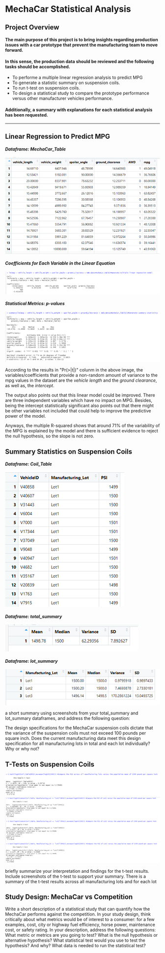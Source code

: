 # MechaCar Statistical Analysis
## Project Overview
#### The main purpose of this project is to bring insights regarding production issues with a car prototype that prevent the manufacturing team to move forward. 
#### In this sense, the production data should be reviewed and the following tasks should be accomplished.
+ To performe a multiple linear regression analysis to predict MPG 
+ To generate a statistic summary on suspension coils.
+ To run t-test on suspension coils.
+ To design a statistical study to compare the prototype performance versus other manufacturer vehicles performance. 

#### Additionally, a summary with explanations for each statistical analysis has been requested. 
---

## Linear Regression to Predict MPG

#### ***Dataframe:  MechaCar_Table***

![D11](https://github.com/Connectime4ever/MechaCar_Statistical_Analysis/blob/main/D11.png)

#### ***Coefficients for Each Variable in the Linear Equation***

![D12](https://github.com/Connectime4ever/MechaCar_Statistical_Analysis/blob/main/D12.png)

#### ***Statistical Metrics: p-values***

![D13](https://github.com/Connectime4ever/MechaCar_Statistical_Analysis/blob/main/D13.png)

According to the results in "Pr(>|t|)" colunm in the above image, the variables/coefficients that provide a non-random amount of variance to the mpg values in the dataset are the *vehicle length* and the *ground clearance*, as well as, the *intercept*. 

The output also points out that this linear model could be improved. There are three independent variables which have no impact on MPG. Besides, being the intercept statistically significant also points out that there might  be other variables not included that could help to improve the predictive power of the model. 

Anyways, the multiple R-squared shows that around 71% of the variability of the MPG is explained by the model and there is sufficient evidence to reject the null hypothesis, so the slope is not zero. 


## Summary Statistics on Suspension Coils

#### ***Dataframe:  Coil_Table***

![D21](https://github.com/Connectime4ever/MechaCar_Statistical_Analysis/blob/main/D21.png)

#### ***Dataframe: total_summary***
![D22](https://github.com/Connectime4ever/MechaCar_Statistical_Analysis/blob/main/D22.png)

#### ***Dataframe: lot_summary***
![D23](https://github.com/Connectime4ever/MechaCar_Statistical_Analysis/blob/main/D23.png)


a short summary using screenshots from your total_summary and lot_summary dataframes, and address the following question:

The design specifications for the MechaCar suspension coils dictate that the variance of the suspension coils must not exceed 100 pounds per square inch. Does the current manufacturing data meet this design specification for all manufacturing lots in total and each lot individually? Why or why not?

## T-Tests on Suspension Coils

![D31](https://github.com/Connectime4ever/MechaCar_Statistical_Analysis/blob/main/D31.png)
![D32](https://github.com/Connectime4ever/MechaCar_Statistical_Analysis/blob/main/D32.png)
![D33](https://github.com/Connectime4ever/MechaCar_Statistical_Analysis/blob/main/D33.png)
![D34](https://github.com/Connectime4ever/MechaCar_Statistical_Analysis/blob/main/D34.png)

briefly summarize your interpretation and findings for the t-test results. Include screenshots of the t-test to support your summary.
There is a summary of the t-test results across all manufacturing lots and for each lot

## Study Design: MechaCar vs Competition

Write a short description of a statistical study that can quantify how the MechaCar performs against the competition. In your study design, think critically about what metrics would be of interest to a consumer: for a few examples, cost, city or highway fuel efficiency, horse power, maintenance cost, or safety rating.
In your description, address the following questions:
What metric or metrics are you going to test?
What is the null hypothesis or alternative hypothesis?
What statistical test would you use to test the hypothesis? And why?
What data is needed to run the statistical test?